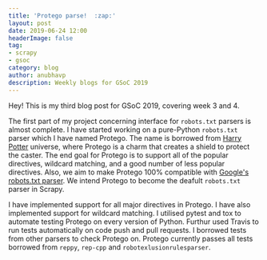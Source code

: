 ```yaml
---
title: 'Protego parse!  :zap:'
layout: post
date: 2019-06-24 12:00
headerImage: false
tag:
- scrapy
- gsoc
category: blog
author: anubhavp
description: Weekly blogs for GSoC 2019
---
```


Hey! This is my third blog post for GSoC 2019, covering week 3 and 4.

The first part of my project concerning interface for `robots.txt` parsers is almost complete.
I have started working on a pure-Python `robots.txt` parser which I have named Protego. The name is borrowed from [Harry Potter](https://en.wikipedia.org/wiki/Harry_Potter_(film_series)) universe, where Protego is a charm that creates a shield to protect the caster. The end goal for Protego is to support all of the popular directives, wildcard matching, and a good number of less popular directives. Also, we aim to make Protego 100% compatible with [Google's robots.txt parser](https://github.com/google/robotstxt). We intend Protego to become the deafult `robots.txt` parser in Scrapy.

I have implemented support for all major directives in Protego. I have also implemented support for wildcard matching. I utilised pytest and tox to automate testing Protego on every version of Python. Furthur used Travis to run tests automatically on code push and pull requests. I borrowed tests from other parsers to check Protego on. Protego currently passes all tests borrowed from `reppy`, `rep-cpp` and `robotexlusionrulesparser`.
